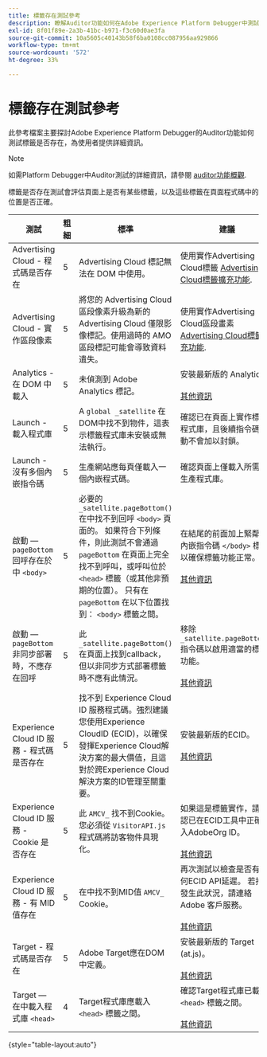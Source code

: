```yaml
---
title: 標籤存在測試參考
description: 瞭解Auditor功能如何在Adobe Experience Platform Debugger中測試標籤是否存在。
exl-id: 8f01f89e-2a3b-41bc-b971-f3c60d0ae3fa
source-git-commit: 10a5605c40143b58f6ba0108cc087956aa929866
workflow-type: tm+mt
source-wordcount: '572'
ht-degree: 33%

---
```


# 標籤存在測試參考

此參考檔案主要探討Adobe Experience Platform Debugger的Auditor功能如何測試標籤是否存在，為使用者提供詳細資訊。

>[!NOTE]
>
>如需Platform Debugger中Auditor測試的詳細資訊，請參閱 [auditor功能概觀](./overview.md).

標籤是否存在測試會評估頁面上是否有某些標籤，以及這些標籤在頁面程式碼中的位置是否正確。

| 測試 | 粗細 | 標準 | 建議 |
| --- | --- | --- | --- |
| Advertising Cloud - 程式碼是否存在 | 5 | Advertising Cloud 標記無法在 DOM 中使用。 | 使用實作Advertising Cloud標籤 [Advertising Cloud標籤擴充功能](../../destinations/catalog/advertising/adobe-advertising-cloud.md). |
| Advertising Cloud - 實作區段像素 | 5 | 將您的 Advertising Cloud 區段像素升級為新的 Advertising Cloud 僅限影像標記。使用過時的 AMO 區段標記可能會導致資料遺失。 | 使用實作Advertising Cloud區段畫素 [Advertising Cloud標籤擴充功能](../../destinations/catalog/advertising/adobe-advertising-cloud.md). |
| Analytics - 在 DOM 中載入 | 5 | 未偵測到 Adobe Analytics 標記。 | 安裝最新版的 Analytics。<br><br>[其他資訊](https://experienceleague.adobe.com/docs/analytics/implementation/home.html?lang=zh-Hant) |
| Launch - 載入程式庫 | 5 | A `global _satellite` 在DOM中找不到物件，這表示標籤程式庫未安裝或無法執行。 | 確認已在頁面上實作標籤程式庫，且後續指令碼活動不會加以封鎖。 |
| Launch - 沒有多個內嵌指令碼 | 5 | 生產網站應每頁僅載入一個內嵌程式碼。 | 確認頁面上僅載入所需的生產程式庫。 |
| 啟動 —  `pageBottom` 回呼存在於中 `<body>` | 5 | 必要的 `_satellite.pageBottom()` 在中找不到回呼 `<body>` 頁面的。 如果符合下列條件，則此測試不會通過 `pageBottom` 在頁面上完全找不到呼叫，或呼叫位於 `<head>` 標籤（或其他非預期的位置）。 只有在 `pageBottom` 在以下位置找到： `<body>` 標籤之間。 | 在結尾的前面加上緊鄰的內嵌指令碼 `</body>` 標籤以確保標籤功能正常。<br><br>[其他資訊](../../tags/ui/client-side/asynchronous-deployment.md) |
| 啟動 —  `pageBottom` 非同步部署時，不應存在回呼 | 5 | 此 `_satellite.pageBottom()` 在頁面上找到callback，但以非同步方式部署標籤時不應有此情況。 | 移除 `_satellite.pageBottom()` 指令碼以啟用適當的標籤功能。 <br><br>[其他資訊](../../tags/ui/client-side/asynchronous-deployment.md) |
| Experience Cloud ID 服務 - 程式碼是否存在 | 5 | 找不到 Experience Cloud ID 服務程式碼。強烈建議您使用Experience CloudID (ECID)，以確保發揮Experience Cloud解決方案的最大價值，且這對於跨Experience Cloud解決方案的ID管理至關重要。 | 安裝最新版的ECID。<br><br>[其他資訊](https://experienceleague.adobe.com/docs/id-service/using/intro/overview.html) |
| Experience Cloud ID 服務 - Cookie 是否存在 | 5 | 此 `AMCV_` 找不到Cookie。 您必須從 `VisitorAPI.js` 程式碼將訪客物件具現化。 | 如果這是標籤實作，請確認已在ECID工具中正確輸入AdobeOrg ID。 <br><br>[其他資訊](https://experienceleague.adobe.com/docs/id-service/using/intro/cookies.html) |
| Experience Cloud ID 服務 - 有 MID 值存在 | 5 | 在中找不到MID值 `AMCV_` Cookie。 | 再次測試以檢查是否有任何ECID API延遲。 若持續發生此狀況，請連絡 Adobe 客戶服務。<br><br>[其他資訊](https://experienceleague.adobe.com/docs/id-service/using/intro/cookies.html) |
| Target - 程式碼是否存在 | 5 | Adobe Target應在DOM中定義。 | 安裝最新版的 Target (at.js)。<br><br>[其他資訊](https://experienceleague.adobe.com/docs/target/using/implement-target/implementing-target.html) |
| Target — 在中載入程式庫 `<head>` | 4 | Target程式庫應載入 `<head>` 標籤之間。 | 確認Target程式庫已載入 `<head>` 標籤之間。 <br><br>[其他資訊](https://experienceleague.adobe.com/docs/target/using/implement-target/implementing-target.html) |

{style="table-layout:auto"}
